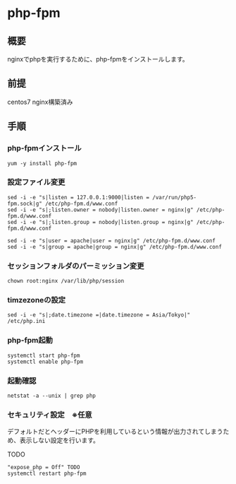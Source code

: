 # php-fpm

## 概要

nginxでphpを実行するために、php-fpmをインストールします。

## 前提

centos7
nginx構築済み

## 手順

### php-fpmインストール

````
yum -y install php-fpm
````

### 設定ファイル変更
````
sed -i -e "s|listen = 127.0.0.1:9000|listen = /var/run/php5-fpm.sock|g" /etc/php-fpm.d/www.conf
sed -i -e "s|;listen.owner = nobody|listen.owner = nginx|g" /etc/php-fpm.d/www.conf
sed -i -e "s|;listen.group = nobody|listen.group = nginx|g" /etc/php-fpm.d/www.conf

sed -i -e "s|user = apache|user = nginx|g" /etc/php-fpm.d/www.conf
sed -i -e "s|group = apache|group = nginx|g" /etc/php-fpm.d/www.conf
````

### セッションフォルダのパーミッション変更

````
chown root:nginx /var/lib/php/session
````

### timzezoneの設定
````
sed -i -e "s|;date.timezone =|date.timezone = Asia/Tokyo|" /etc/php.ini
````

### php-fpm起動
````
systemctl start php-fpm
systemctl enable php-fpm
````

### 起動確認
````
netstat -a --unix | grep php
````


### セキュリティ設定　※任意

デフォルトだとヘッダーにPHPを利用しているという情報が出力されてしまうため、表示しない設定を行います。

TODO
````
"expose_php = Off" TODO
systemctl restart php-fpm
````
